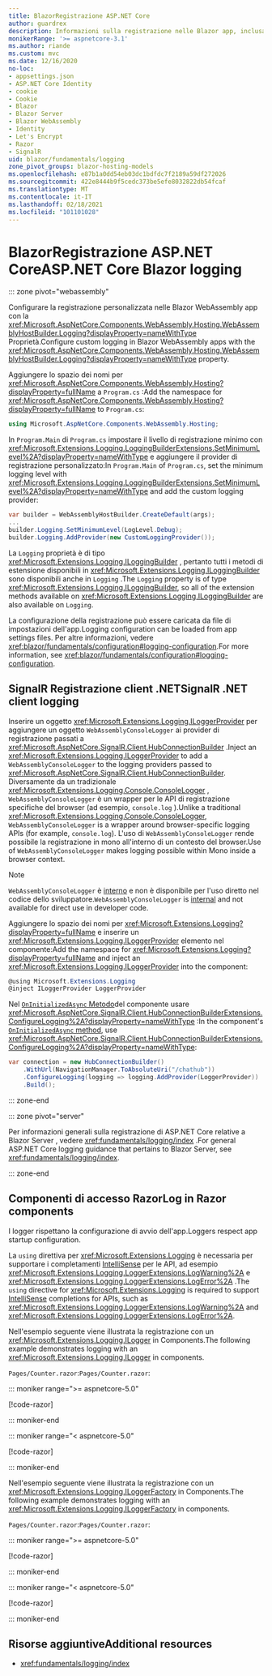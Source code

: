 ```yaml
---
title: BlazorRegistrazione ASP.NET Core
author: guardrex
description: Informazioni sulla registrazione nelle Blazor app, inclusa la configurazione a livello di log e su come scrivere messaggi di log dai Razor componenti.
monikerRange: '>= aspnetcore-3.1'
ms.author: riande
ms.custom: mvc
ms.date: 12/16/2020
no-loc:
- appsettings.json
- ASP.NET Core Identity
- cookie
- Cookie
- Blazor
- Blazor Server
- Blazor WebAssembly
- Identity
- Let's Encrypt
- Razor
- SignalR
uid: blazor/fundamentals/logging
zone_pivot_groups: blazor-hosting-models
ms.openlocfilehash: e87b1a0dd54eb03dc1bdfdc7f2189a59df272026
ms.sourcegitcommit: 422e8444b9f5cedc373be5efe8032822db54fcaf
ms.translationtype: MT
ms.contentlocale: it-IT
ms.lasthandoff: 02/18/2021
ms.locfileid: "101101028"
---
```

# <a name="aspnet-core-blazor-logging"></a><span data-ttu-id="bc5d8-103">BlazorRegistrazione ASP.NET Core</span><span class="sxs-lookup"><span data-stu-id="bc5d8-103">ASP.NET Core Blazor logging</span></span>

::: zone pivot="webassembly"

<span data-ttu-id="bc5d8-104">Configurare la registrazione personalizzata nelle Blazor WebAssembly app con la <xref:Microsoft.AspNetCore.Components.WebAssembly.Hosting.WebAssemblyHostBuilder.Logging?displayProperty=nameWithType> Proprietà.</span><span class="sxs-lookup"><span data-stu-id="bc5d8-104">Configure custom logging in Blazor WebAssembly apps with the <xref:Microsoft.AspNetCore.Components.WebAssembly.Hosting.WebAssemblyHostBuilder.Logging?displayProperty=nameWithType> property.</span></span>

<span data-ttu-id="bc5d8-105">Aggiungere lo spazio dei nomi per <xref:Microsoft.AspNetCore.Components.WebAssembly.Hosting?displayProperty=fullName> a `Program.cs` :</span><span class="sxs-lookup"><span data-stu-id="bc5d8-105">Add the namespace for <xref:Microsoft.AspNetCore.Components.WebAssembly.Hosting?displayProperty=fullName> to `Program.cs`:</span></span>

```csharp
using Microsoft.AspNetCore.Components.WebAssembly.Hosting;
```

<span data-ttu-id="bc5d8-106">In `Program.Main` di `Program.cs` impostare il livello di registrazione minimo con <xref:Microsoft.Extensions.Logging.LoggingBuilderExtensions.SetMinimumLevel%2A?displayProperty=nameWithType> e aggiungere il provider di registrazione personalizzato:</span><span class="sxs-lookup"><span data-stu-id="bc5d8-106">In `Program.Main` of `Program.cs`, set the minimum logging level with <xref:Microsoft.Extensions.Logging.LoggingBuilderExtensions.SetMinimumLevel%2A?displayProperty=nameWithType> and add the custom logging provider:</span></span>

```csharp
var builder = WebAssemblyHostBuilder.CreateDefault(args);
...
builder.Logging.SetMinimumLevel(LogLevel.Debug);
builder.Logging.AddProvider(new CustomLoggingProvider());
```

<span data-ttu-id="bc5d8-107">La `Logging` proprietà è di tipo <xref:Microsoft.Extensions.Logging.ILoggingBuilder> , pertanto tutti i metodi di estensione disponibili in <xref:Microsoft.Extensions.Logging.ILoggingBuilder> sono disponibili anche in `Logging` .</span><span class="sxs-lookup"><span data-stu-id="bc5d8-107">The `Logging` property is of type <xref:Microsoft.Extensions.Logging.ILoggingBuilder>, so all of the extension methods available on <xref:Microsoft.Extensions.Logging.ILoggingBuilder> are also available on `Logging`.</span></span>

<span data-ttu-id="bc5d8-108">La configurazione della registrazione può essere caricata da file di impostazioni dell'app.</span><span class="sxs-lookup"><span data-stu-id="bc5d8-108">Logging configuration can be loaded from app settings files.</span></span> <span data-ttu-id="bc5d8-109">Per altre informazioni, vedere <xref:blazor/fundamentals/configuration#logging-configuration>.</span><span class="sxs-lookup"><span data-stu-id="bc5d8-109">For more information, see <xref:blazor/fundamentals/configuration#logging-configuration>.</span></span>

## <a name="signalr-net-client-logging"></a><span data-ttu-id="bc5d8-110">SignalR Registrazione client .NET</span><span class="sxs-lookup"><span data-stu-id="bc5d8-110">SignalR .NET client logging</span></span>

<span data-ttu-id="bc5d8-111">Inserire un oggetto <xref:Microsoft.Extensions.Logging.ILoggerProvider> per aggiungere un oggetto `WebAssemblyConsoleLogger` ai provider di registrazione passati a <xref:Microsoft.AspNetCore.SignalR.Client.HubConnectionBuilder> .</span><span class="sxs-lookup"><span data-stu-id="bc5d8-111">Inject an <xref:Microsoft.Extensions.Logging.ILoggerProvider> to add a `WebAssemblyConsoleLogger` to the logging providers passed to <xref:Microsoft.AspNetCore.SignalR.Client.HubConnectionBuilder>.</span></span> <span data-ttu-id="bc5d8-112">Diversamente da un tradizionale <xref:Microsoft.Extensions.Logging.Console.ConsoleLogger> , `WebAssemblyConsoleLogger` è un wrapper per le API di registrazione specifiche del browser (ad esempio, `console.log` ).</span><span class="sxs-lookup"><span data-stu-id="bc5d8-112">Unlike a traditional <xref:Microsoft.Extensions.Logging.Console.ConsoleLogger>, `WebAssemblyConsoleLogger` is a wrapper around browser-specific logging APIs (for example, `console.log`).</span></span> <span data-ttu-id="bc5d8-113">L'uso di `WebAssemblyConsoleLogger` rende possibile la registrazione in mono all'interno di un contesto del browser.</span><span class="sxs-lookup"><span data-stu-id="bc5d8-113">Use of `WebAssemblyConsoleLogger` makes logging possible within Mono inside a browser context.</span></span>

> [!NOTE]
> <span data-ttu-id="bc5d8-114">`WebAssemblyConsoleLogger` è [interno](/dotnet/csharp/language-reference/keywords/internal) e non è disponibile per l'uso diretto nel codice dello sviluppatore.</span><span class="sxs-lookup"><span data-stu-id="bc5d8-114">`WebAssemblyConsoleLogger` is [internal](/dotnet/csharp/language-reference/keywords/internal) and not available for direct use in developer code.</span></span>

<span data-ttu-id="bc5d8-115">Aggiungere lo spazio dei nomi per <xref:Microsoft.Extensions.Logging?displayProperty=fullName> e inserire un <xref:Microsoft.Extensions.Logging.ILoggerProvider> elemento nel componente:</span><span class="sxs-lookup"><span data-stu-id="bc5d8-115">Add the namespace for <xref:Microsoft.Extensions.Logging?displayProperty=fullName> and inject an <xref:Microsoft.Extensions.Logging.ILoggerProvider> into the component:</span></span>

```csharp
@using Microsoft.Extensions.Logging
@inject ILoggerProvider LoggerProvider
```

<span data-ttu-id="bc5d8-116">Nel [ `OnInitializedAsync` Metodo](xref:blazor/components/lifecycle#component-initialization-methods)del componente usare <xref:Microsoft.AspNetCore.SignalR.Client.HubConnectionBuilderExtensions.ConfigureLogging%2A?displayProperty=nameWithType> :</span><span class="sxs-lookup"><span data-stu-id="bc5d8-116">In the component's [`OnInitializedAsync` method](xref:blazor/components/lifecycle#component-initialization-methods), use <xref:Microsoft.AspNetCore.SignalR.Client.HubConnectionBuilderExtensions.ConfigureLogging%2A?displayProperty=nameWithType>:</span></span>

```csharp
var connection = new HubConnectionBuilder()
    .WithUrl(NavigationManager.ToAbsoluteUri("/chathub"))
    .ConfigureLogging(logging => logging.AddProvider(LoggerProvider))
    .Build();
```

::: zone-end

::: zone pivot="server"

<span data-ttu-id="bc5d8-117">Per informazioni generali sulla registrazione di ASP.NET Core relative a Blazor Server , vedere <xref:fundamentals/logging/index> .</span><span class="sxs-lookup"><span data-stu-id="bc5d8-117">For general ASP.NET Core logging guidance that pertains to Blazor Server, see <xref:fundamentals/logging/index>.</span></span>

::: zone-end

## <a name="log-in-razor-components"></a><span data-ttu-id="bc5d8-118">Componenti di accesso Razor</span><span class="sxs-lookup"><span data-stu-id="bc5d8-118">Log in Razor components</span></span>

<span data-ttu-id="bc5d8-119">I logger rispettano la configurazione di avvio dell'app.</span><span class="sxs-lookup"><span data-stu-id="bc5d8-119">Loggers respect app startup configuration.</span></span>

<span data-ttu-id="bc5d8-120">La `using` direttiva per <xref:Microsoft.Extensions.Logging> è necessaria per supportare i completamenti [IntelliSense](/visualstudio/ide/using-intellisense) per le API, ad esempio <xref:Microsoft.Extensions.Logging.LoggerExtensions.LogWarning%2A> e <xref:Microsoft.Extensions.Logging.LoggerExtensions.LogError%2A> .</span><span class="sxs-lookup"><span data-stu-id="bc5d8-120">The `using` directive for <xref:Microsoft.Extensions.Logging> is required to support [IntelliSense](/visualstudio/ide/using-intellisense) completions for APIs, such as <xref:Microsoft.Extensions.Logging.LoggerExtensions.LogWarning%2A> and <xref:Microsoft.Extensions.Logging.LoggerExtensions.LogError%2A>.</span></span>

<span data-ttu-id="bc5d8-121">Nell'esempio seguente viene illustrata la registrazione con un <xref:Microsoft.Extensions.Logging.ILogger> in Components.</span><span class="sxs-lookup"><span data-stu-id="bc5d8-121">The following example demonstrates logging with an <xref:Microsoft.Extensions.Logging.ILogger> in components.</span></span>

<span data-ttu-id="bc5d8-122">`Pages/Counter.razor`:</span><span class="sxs-lookup"><span data-stu-id="bc5d8-122">`Pages/Counter.razor`:</span></span>

::: moniker range=">= aspnetcore-5.0"

[!code-razor[](~/blazor/common/samples/5.x/BlazorSample_WebAssembly/Pages/logging/Counter1.razor?highlight=3,16)]

::: moniker-end

::: moniker range="< aspnetcore-5.0"

[!code-razor[](~/blazor/common/samples/3.x/BlazorSample_WebAssembly/Pages/logging/Counter1.razor?highlight=3,16)]

::: moniker-end

<span data-ttu-id="bc5d8-123">Nell'esempio seguente viene illustrata la registrazione con un <xref:Microsoft.Extensions.Logging.ILoggerFactory> in Components.</span><span class="sxs-lookup"><span data-stu-id="bc5d8-123">The following example demonstrates logging with an <xref:Microsoft.Extensions.Logging.ILoggerFactory> in components.</span></span>

<span data-ttu-id="bc5d8-124">`Pages/Counter.razor`:</span><span class="sxs-lookup"><span data-stu-id="bc5d8-124">`Pages/Counter.razor`:</span></span>

::: moniker range=">= aspnetcore-5.0"

[!code-razor[](~/blazor/common/samples/5.x/BlazorSample_WebAssembly/Pages/logging/Counter2.razor?highlight=3,16-17)]

::: moniker-end

::: moniker range="< aspnetcore-5.0"

[!code-razor[](~/blazor/common/samples/3.x/BlazorSample_WebAssembly/Pages/logging/Counter2.razor?highlight=3,16-17)]

::: moniker-end

## <a name="additional-resources"></a><span data-ttu-id="bc5d8-125">Risorse aggiuntive</span><span class="sxs-lookup"><span data-stu-id="bc5d8-125">Additional resources</span></span>

* <xref:fundamentals/logging/index>
